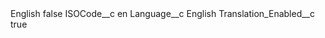 <?xml version="1.0" encoding="UTF-8"?>
<CustomMetadata xmlns="http://soap.sforce.com/2006/04/metadata" xmlns:xsi="http://www.w3.org/2001/XMLSchema-instance" xmlns:xsd="http://www.w3.org/2001/XMLSchema">
    <label>English</label>
    <protected>false</protected>
    <values>
        <field>ISOCode__c</field>
        <value xsi:type="xsd:string">en</value>
    </values>
    <values>
        <field>Language__c</field>
        <value xsi:type="xsd:string">English</value>
    </values>
    <values>
        <field>Translation_Enabled__c</field>
        <value xsi:type="xsd:boolean">true</value>
    </values>
</CustomMetadata>
